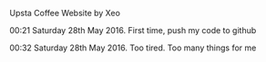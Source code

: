 <html>
<head>
<meta charset = "UTF-8">
</head>
<body>
<p>Upsta Coffee Website by Xeo</p>
<p>00:21 Saturday 28th May 2016. First time, push my code to github</p>
<p>00:32 Saturday 28th May 2016. Too tired. Too many things for me</p>
<script>

</script>
</body>
</html>
